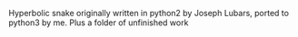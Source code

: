 Hyperbolic snake originally written in python2 by Joseph Lubars, ported to python3 by me. Plus a folder of unfinished work
